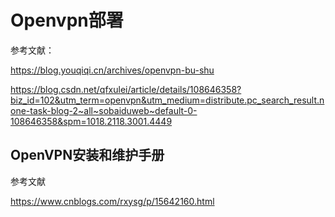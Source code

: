 # Openvpn部署



参考文献：

https://blog.youqiqi.cn/archives/openvpn-bu-shu





https://blog.csdn.net/qfxulei/article/details/108646358?biz_id=102&utm_term=openvpn&utm_medium=distribute.pc_search_result.none-task-blog-2~all~sobaiduweb~default-0-108646358&spm=1018.2118.3001.4449









## OpenVPN安装和维护手册

参考文献

https://www.cnblogs.com/rxysg/p/15642160.html

